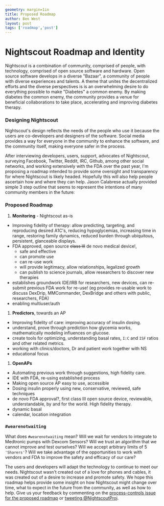 ```yaml
---
geometry: margin=1in
title: Proposed Roadmap
author: Ben West
layout: post
tags: ['roadmap','post']
---
```


# Nightscout Roadmap and Identity


Nightscout is a combination of community, comprised of people, with
technology, comprised of open source software and hardware.  Open
source software develops in a diverse "Bazaar", a community of people
with diverse experiences and talents.  A theme that unites the
decentralized efforts and the diverse perspectives is is an
overwhelming desire to do everything possible to make "Diabetes" a
common enemy.  By making diabetes the common enemy, the community
provides a venue for beneficial collaborations to take place,
accelerating and improving diabetes therapy.

### Designing Nightscout

Nightscout's design reflects the needs of the people who use
it because the users are co-developers and designers of the software.
Social media provides a way for everyone in the community to enhance
the software, and the community itself, making everyone safer in the process.

After interviewing developers, users, support, advocates of
Nightscout, surveying Facebook, Twitter, Reddit, IRC, Github, among
other social networks, and working extensively with the FDA over the
past year, I'm proposing a roadmap intended to provide some oversight
and transparency for where Nightscout is likely headed.  Hopefully
this will also help people ascertain how and where they can help.
Jason Calabrese actually provided simple 3 step outline that
seems to represent the intentions of many community members in the
future:


### Proposed Roadmap

1. **Monitoring** - Nightscout as-is
  * Improving fidelity of therapy: allow predicting, targeting, and
    reproducing desired A1C's, reducing hypoglycemias, increasing time
    in range, restoring family dynamics, reduced burden through
    ubiquitous, persistent, glanceable displays.
  * FDA approved, open source ~~class III~~ de novo medical device!,
    * safe and effective
    * can promote use
    * can re-use work
    * will provide legitimacy, allow relationships, legalized growth
    * can publish to science journals, allow researchers to discover new
      therapies
  * establishes groundwork IDE/IRB for researchers, new devices, can
    re-submit previous FDA work for re-use! (eg provides re-usable
    work to discuss DexDrip, MMCommander, DexBridge and others with
    public, researchers, FDA)
  * enabling multiuser/auth

1. **Predictors**, towards an AP
  * Improving fidelity of care: improving accuracy of insulin dosing.
  * understand, prove through prediction how glycemia works,
    mathematically modeling influences on glucose.
  * create tools for optimizing, understanding basal rates, `I:C` and
    `ISF` ratios and other related metrics.
  * working with clinics/doctors, Dr and patient work together with NS
  * educational focus

1. **OpenAPs**
  * Automating previous work through suggestions, high fidelity care.
  * IDE with FDA, re-using established process
  * Making open source AP easy to use, accessible
  * Dosing insulin properly using new, conservative, reviewed, safe
    techniques
  * de novo FDA approval?, first class III open source device,
    reviewable, understandable, by and for the world.  High fidelity
    therapy.
  * dynamic basal
  * calendar, location integration

### `#wearenotwaiting`

What does `#wearenotwaiting` mean?  Will we wait for vendors to
integrate to Medtronic pumps with Dexcom Sensors?  Will we trust an
algorithm that we cannot improve and test ourselves?  Will we accept
arbitrary limits of 5 `'Sharers'`?  Will we take advantage of the
opportunities to work with vendors and FDA to improve the safety and
efficacy of our care?

The users and developers will adapt the technology to continue to meet
our needs.  Nightscout wasn't created out of a love for phones and
cables, it was created out of a desire to increase and promote safety.
We hope this roadmap helps provide some insight on how Nightscout
might change over time, what to expect in the future from the
community, as well as how to help.
Give us your feedback by commenting on the
[process-controls issue for the proposed roadmap][issue]
or [tweeting @NightscoutProj][tweet-nightscout].


[issue]: https://github.com/nightscout/process-controls/issues/3
[tweet-nightscout]: https://twitter.com/nightscoutproj


